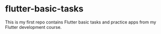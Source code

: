 # flutter-basic-tasks
This is my first repo contains Flutter basic tasks and practice apps from my Flutter development course.
